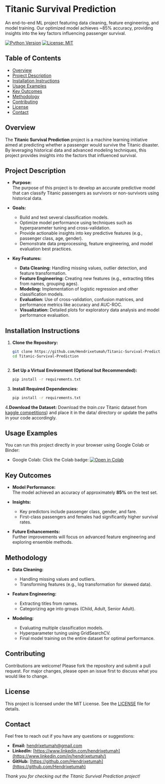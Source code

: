 # Titanic Survival Prediction
An end-to-end ML project featuring data cleaning, feature engineering, and model training. Our optimized model achieves ~85% accuracy, providing insights into the key factors influencing passenger survival.


[![Python Version](https://img.shields.io/badge/Python-3.x-blue.svg)](https://www.python.org/)
[![License: MIT](https://img.shields.io/badge/License-MIT-yellow.svg)](LICENSE)

## Table of Contents
- [Overview](#overview)
- [Project Description](#project-description)
- [Installation Instructions](#installation-instructions)
- [Usage Examples](#usage-examples)
- [Key Outcomes](#key-outcomes)
- [Methodology](#methodology)
- [Contributing](#contributing)
- [License](#license)
- [Contact](#contact)

## Overview

The **Titanic Survival Prediction** project is a machine learning initiative aimed at predicting whether a passenger would survive the Titanic disaster. By leveraging historical data and advanced modeling techniques, this project provides insights into the factors that influenced survival.

## Project Description

- **Purpose:**  
  The purpose of this project is to develop an accurate predictive model that can classify Titanic passengers as survivors 
  or non-survivors using historical data.

- **Goals:**  
  - Build and test several classification models.
  - Optimize model performance using techniques such as hyperparameter tuning and cross-validation.
  - Provide actionable insights into key predictive features (e.g., passenger class, age, gender).
  - Demonstrate data preprocessing, feature engineering, and model evaluation best practices.

- **Key Features:**  
  - **Data Cleaning:** Handling missing values, outlier detection, and feature transformation.
  - **Feature Engineering:** Creating new features (e.g., extracting titles from names, grouping ages).
  - **Modeling:** Implementation of logistic regression and other classification models.
  - **Evaluation:** Use of cross-validation, confusion matrices, and performance metrics like accuracy and AUC-ROC.
  - **Visualization:** Detailed plots for exploratory data analysis and model performance evaluation.

## Installation Instructions

1. **Clone the Repository:**
   ```bash
   git clone https://github.com/Hendrixetumah/Titanic-Survival-Prediction.git
   cd Titanic-Survival-Prediction
  
2. **Set Up a Virtual Environment (Optional but Recommended):**
    ```bash
   pip install -r requirements.txt
    
3. **Install Required Dependencies:**
   ```bash
   pip install -r requirements.txt
   
   
4.**Download the Dataset:**
  Download the *train.csv* Titanic dataset from [kaggle competitions](https://www.kaggle.com/competitions/titanic/data)) 
  and place it in the data/ directory or update the paths in your code accordingly.

## Usage Examples
  <!--**Online Usage**-->
  You can run this project directly in your browser using Google Colab or Binder:

  <!--+ Binder:
    Click the Binder badge:
    [![Binder](https://mybinder.org/badge_logo.svg)](https://mybinder.org/v2/gh/Hendrixetumah/Titanic-Survival-Prediction/main?urlpath=notebook%2FTitanic_Survival_Prediction_Model.ipynb)-->
    
  + Google Colab:
    Click the Colab badge:
    [![Open in Colab](https://colab.research.google.com/assets/colab-badge.svg)](https://colab.research.google.com/github/Hendrixetumah/Titanic-Survival-Prediction/blob/main/notebooks/Titanic_Survival_Prediction_Model.ipynb)


  <!-- ** Note ** -->
  <!--Explore and posibly include Local Usage instructions -->
  
## Key Outcomes

- **Model Performance:**  
  The model achieved an accuracy of approximately **85%** on the test set.

- **Insights:**  
  - Key predictors include passenger class, gender, and fare.  
  - First-class passengers and females had significantly higher survival rates.

- **Future Enhancements:**  
  Further improvements will focus on advanced feature engineering and exploring ensemble methods.

## Methodology

- **Data Cleaning:**  
  - Handling missing values and outliers.  
  - Transforming features (e.g., log transformation for skewed data).

- **Feature Engineering:**  
  - Extracting titles from names.  
  - Categorizing age into groups (Child, Adult, Senior Adult).

- **Modeling:**  
  - Evaluating multiple classification models.  
  - Hyperparameter tuning using GridSearchCV.  
  - Final model training on the entire dataset for optimal performance.
    

## Contributing

Contributions are welcome! Please fork the repository and submit a pull request. For major changes, please open an issue first to discuss what you would like to change.

## License

This project is licensed under the MIT License. See the [LICENSE](LICENSE) file for details.

## Contact

Feel free to reach out if you have any questions or suggestions:

- **Email:** [hendrixetumah@gmail.com](mailto:hendrixetumah@gmail.com)
- **LinkedIn:** [https://www.linkedin.com/hendrixetumah](https://www.linkedin.com/in/hendrixetumah/)
- **GitHub:** [https://github.com/Hendrixetumah](https://github.com/Hendrixetumah)

*Thank you for checking out the Titanic Survival Prediction project!*



